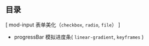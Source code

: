 ## 目录
[ mod-input 表单美化（`checkbox`, `radio`, `file`） ]
* progressBar 模拟进度条( `linear-gradient`, `keyframes` )
